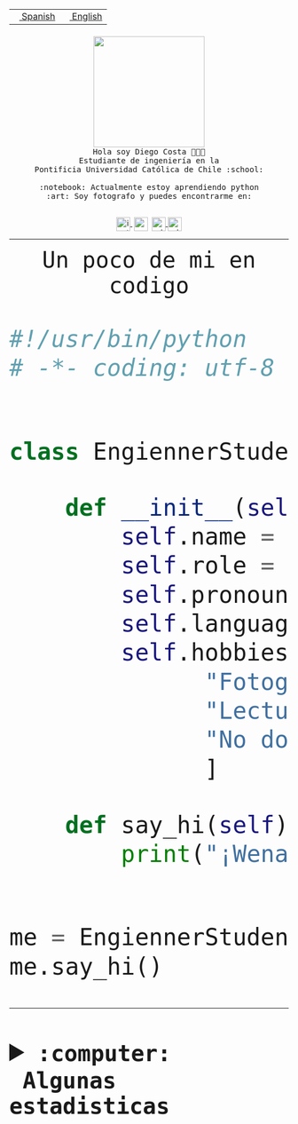 <table border="0"  align="right">
 <tr><td><a href="README.md"><img src="https://upload.wikimedia.org/wikipedia/commons/thumb/8/89/Bandera_de_Espa%C3%B1a.svg/1200px-Bandera_de_Espa%C3%B1a.svg.png" height="10"> Spanish</a></td>
 <td><a href="README.en.md"><img src="https://upload.wikimedia.org/wikipedia/commons/a/a4/Flag_of_the_United_States.svg" height="10"> English</a></td></tr>
</table><br><br><br>


<p align="center">
  <img src="https://github.com/diegocostares/diegocostares/blob/main/Images/aaa2.gif?raw=true" height="200px" weight="200px">
  <br><samp>
    Hola soy Diego Costa 👨🏻‍💻<br>
    Estudiante de ingeniería en la <br>
    Pontificia Universidad Católica de Chile :school:<br>
  <br>
    :notebook: Actualmente estoy aprendiendo python <br>
    :art: Soy fotografo y puedes encontrarme en: <br>
  <br></samp>
  
</p>

<p align="center">
   <a href="https://instagram.com/diegocosta_no" target="blank">
    <img 
    align="center" src="https://cdn.jsdelivr.net/npm/simple-icons@3.0.1/icons/instagram.svg" alt="instagram" height="25px" width="25px" />
  </a>
  <a style="border: 3px solid; color: white;"href="https://t.me/diegocosta_no" target="blank">
  <img
  align="center" alt="Telegram" width="25px" src="https://icons-for-free.com/iconfiles/png/512/Telegram-1324888767380505522.png" />
</a>
<a href="https://api.whatsapp.com/send?phone=56971897835&text=Hola!" target="blank">
  <img
  align="center" alt="wtsp" width="25px" src="https://img.icons8.com/pastel-glyph/2x/whatsapp--v2.png" />
</a>
<a href="https://www.linkedin.com/in/diego-costa-786249213/" target="blank">
  <img
  align="center" alt="wtsp" width="25px" src="https://img.icons8.com/metro/452/linkedin.png" />
</a>

  </a>
</p>

---


<p align="center"><font size="25"><samp>Un poco de mi en codigo</samp></front></p>


```python
#!/usr/bin/python
# -*- coding: utf-8 -*-


class EngiennerStudent:

    def __init__(self):
        self.name = "Diego Costa"
        self.role = "Estudiante"
        self.pronouns = "he/him"
        self.language_spoken = ["es_CL", "en_US"]
        self.hobbies = [
              "Fotografia",
              "Lectura",
              "No dormir",
              ]

    def say_hi(self):
        print("¡Wena mundo!")


me = EngiennerStudent()
me.say_hi()
```
---
<details>
  <summary><b><samp>:computer: &nbsp;Algunas estadisticas</samp></b></summary>
  <br/></p>

<!--START_SECTION:waka-->
![Code Time](http://img.shields.io/badge/Code%20Time-1%2C170%20hrs%2031%20mins-blue)

📅 **Soy más productivo los Martes** 

```text
Lunes                    703 commits         ████░░░░░░░░░░░░░░░░░░░░░   15.37 % 
Martes                   880 commits         █████░░░░░░░░░░░░░░░░░░░░   19.24 % 
Miércoles                558 commits         ███░░░░░░░░░░░░░░░░░░░░░░   12.20 % 
Jueves                   703 commits         ████░░░░░░░░░░░░░░░░░░░░░   15.37 % 
Viernes                  670 commits         ████░░░░░░░░░░░░░░░░░░░░░   14.65 % 
Sábado                   388 commits         ██░░░░░░░░░░░░░░░░░░░░░░░   08.48 % 
Domingo                  671 commits         ████░░░░░░░░░░░░░░░░░░░░░   14.67 % 
```


📊 **Esta semana me dediqué a** 

```text
🐱‍💻 Proyectos: 
tarea-1-diegocostares    9 hrs 36 mins       █████████████░░░░░░░░░░░░   52.39 % 
T0-SyR                   7 hrs 8 mins        ██████████░░░░░░░░░░░░░░░   38.89 % 
Unknown Project          1 hr 17 mins        ██░░░░░░░░░░░░░░░░░░░░░░░   07.07 % 
UbiCate-v2               9 mins              ░░░░░░░░░░░░░░░░░░░░░░░░░   00.82 % 
T3                       3 mins              ░░░░░░░░░░░░░░░░░░░░░░░░░   00.34 % 
```


 Last Updated on 14/09/2023 18:33:52 UTC
<!--END_SECTION:waka-->
  
  

<p align="center"> <img src="https://github-readme-stats.vercel.app/api?username=diegocostares&show_icons=true&theme=ayu-mirage" alt="abhisheknaiidu" /></p>
 
</details>
